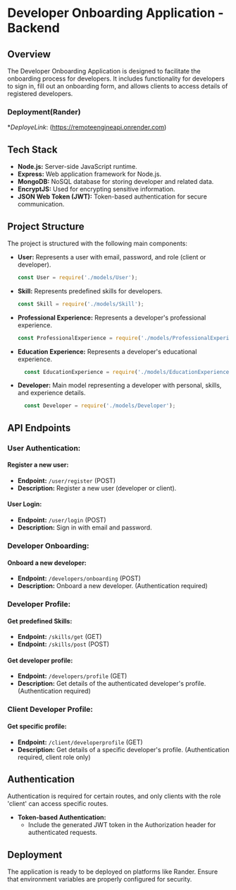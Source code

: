 # Developer Onboarding Application - Backend

## Overview

The Developer Onboarding Application is designed to facilitate the onboarding process for developers. It includes functionality for developers to sign in, fill out an onboarding form, and allows clients to access details of registered developers.
### Deployment(Rander)
**DeployeLink*: (https://remoteengineapi.onrender.com)
## Tech Stack

- **Node.js:** Server-side JavaScript runtime.
- **Express:** Web application framework for Node.js.
- **MongoDB:** NoSQL database for storing developer and related data.
- **EncryptJS:** Used for encrypting sensitive information.
- **JSON Web Token (JWT):** Token-based authentication for secure communication.

## Project Structure

The project is structured with the following main components:

- **User:** Represents a user with email, password, and role (client or developer).
  
  ```javascript
  const User = require('./models/User');
- **Skill:** Represents predefined skills for developers.
  
  ```javascript
  const Skill = require('./models/Skill');
  
- **Professional Experience:** Represents a developer's professional experience.
  ```javascript
  const ProfessionalExperience = require('./models/ProfessionalExperience');

- **Education Experience:** Represents a developer's educational experience.
  ```javascript
    const EducationExperience = require('./models/EducationExperience');
- **Developer:** Main model representing a developer with personal, skills, and experience details.
  ```javascript
    const Developer = require('./models/Developer');


## API Endpoints

### User Authentication:

#### Register a new user:

- **Endpoint:** `/user/register` (POST)
- **Description:** Register a new user (developer or client).

#### User Login:

- **Endpoint:** `/user/login` (POST)
- **Description:** Sign in with email and password.

### Developer Onboarding:

#### Onboard a new developer:

- **Endpoint:** `/developers/onboarding` (POST)
- **Description:** Onboard a new developer. (Authentication required)

### Developer Profile:

#### Get predefined Skills:
- **Endpoint:** `/skills/get` (GET)
- **Endpoint:** `/skills/post` (POST)
#### Get developer profile:

- **Endpoint:** `/developers/profile` (GET)
- **Description:** Get details of the authenticated developer's profile. (Authentication required)

### Client Developer Profile:

#### Get specific  profile:

- **Endpoint:** `/client/developerprofile` (GET)
- **Description:** Get details of a specific developer's profile. (Authentication required, client role only)

## Authentication

Authentication is required for certain routes, and only clients with the role 'client' can access specific routes.

- **Token-based Authentication:**
  - Include the generated JWT token in the Authorization header for authenticated requests.

## Deployment

The application is ready to be deployed on platforms like Rander. Ensure that environment variables are properly configured for security.
